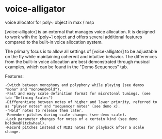# voice-alligator
voice allocator for poly~ object in max / msp

[voice-alligator] is an external that manages voice allocation. It is designed to work with the [poly~] object and offers several additional features compared to the built-in voice allocation system.

The primary focus is to allow all settings of [voice-alligator] to be adjustable on the fly while maintaining coherent and intuitive behavior. The differences from the built-in voice allocation are best demonstrated through musical examples, which can be found in the "Demo Sequences" tab.

Features:

    -Switch between monophony and polyphony while playing (see demos "mono" and "monoAndHold").
    -Fast and easy scale definition format for microtonal tunings. (see tab "Defining Scales")
    -Differentiate between notes of higher and lower priority, referred to as "player notes" and "sequencer notes" (see demo x).
    -"Hold" notes to release them later.
    -Remember pitches during scale changes (see demo scale).
    -Lock parameter changes for notes of a certain kind (see demo holdAndPitchwheel).
    -Record pitches instead of MIDI notes for playback after a scale change.